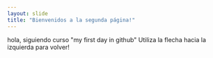 ```yaml
---
layout: slide
title: "Bienvenidos a la segunda página!"
---
```

hola, siguiendo curso "my first day in github"
Utiliza la flecha hacia la izquierda para volver!

